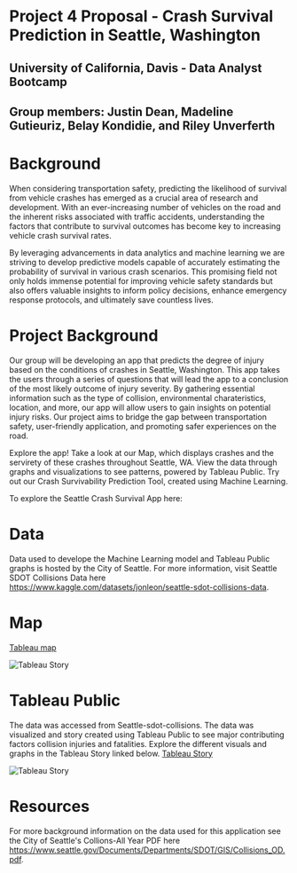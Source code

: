 # Project 4 Proposal - Crash Survival Prediction in Seattle, Washington
## University of California, Davis - Data Analyst Bootcamp
## Group members: Justin Dean, Madeline Gutieuriz, Belay Kondidie, and Riley Unverferth   

# Background 
When considering transportation safety, predicting the likelihood of survival from vehicle crashes has emerged as a crucial area of research and development. With an ever-increasing number of vehicles on the road and the inherent risks associated with traffic accidents, understanding the factors that contribute to survival outcomes has become key to increasing vehicle crash survival rates.

By leveraging advancements in data analytics and machine learning we are striving to develop predictive models capable of accurately estimating the probability of survival in various crash scenarios. This promising field not only holds immense potential for improving vehicle safety standards but also offers valuable insights to inform policy decisions, enhance emergency response protocols, and ultimately save countless lives.

# Project Background
Our group will be developing an app that predicts the degree of injury based on the conditions of crashes in Seattle, Washington. This app takes the users through a series of questions that will lead the app to a conclusion of the most likely outcome of injury severity. By gathering essential information such as the type of collision, environmental charateristics, location, and more, our app will allow users to gain insights on potential injury risks. Our project aims to bridge the gap between transportation safety, user-friendly application, and promoting safer experiences on the road.

Explore the app! Take a look at our Map, which displays crashes and the servirety of these crashes throughout Seattle, WA. View the data through graphs and visualizations to see patterns, powered by Tableau Public. Try out our Crash Survivability Prediction Tool, created using Machine Learning. 

To explore the Seattle Crash Survival App here: 

# Data
Data used to develope the Machine Learning model and Tableau Public graphs is hosted by the City of Seattle. For more information, visit Seattle SDOT Collisions Data here https://www.kaggle.com/datasets/jonleon/seattle-sdot-collisions-data.

# Map
[Tableau map](https://public.tableau.com/shared/NMB933XG5?:display_count=n&:origin=viz_share_link)

![Tableau Story]([https://github.com/deanjustin32/seattle_crash_model/blob/main/images/Tableau_map.png])

# Tableau Public
The data was accessed from Seattle-sdot-collisions. The data was visualized and story created using Tableau Public to see major contributing factors collision injuries and fatalities. Explore the different visuals and graphs in the Tableau Story linked below. 
[Tableau Story](https://public.tableau.com/shared/9KKDG6SJD?:display_count=n&:origin=viz_share_link)

![Tableau Story]([https://github.com/deanjustin32/seattle_crash_model/blob/main/images/Tableau_story.png])

# Resources
For more background information on the data used for this application see the City of Seattle's Collions-All Year PDF here https://www.seattle.gov/Documents/Departments/SDOT/GIS/Collisions_OD.pdf.

